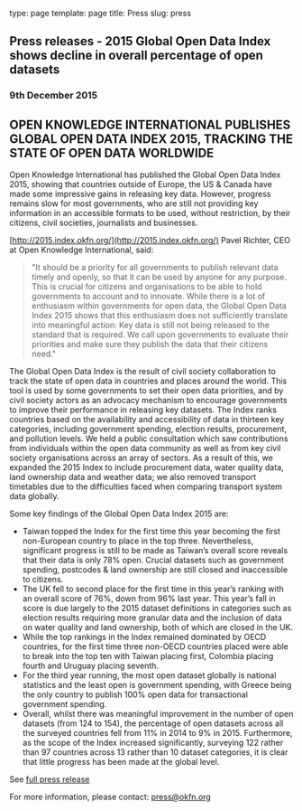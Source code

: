 type: page
template: page
title: Press
slug: press

## Press releases - 2015 Global Open Data Index shows decline in overall percentage of open datasets

### 9th December 2015

## OPEN KNOWLEDGE INTERNATIONAL PUBLISHES GLOBAL OPEN DATA INDEX 2015, TRACKING THE STATE OF OPEN DATA WORLDWIDE

Open Knowledge International has published the Global Open Data Index 2015, showing that countries outside of Europe, the US & Canada have made some impressive gains in releasing key data. However, progress remains slow for most governments, who are still not providing key information in an accessible formats to be used, without restriction, by their citizens, civil societies, journalists and businesses. 

[http://2015.index.okfn.org/](http://2015.index.okfn.org/)
Pavel Richter, CEO at Open Knowledge International, said: 
> "It should be a priority for all governments to publish relevant data timely and openly, so that it can be used by anyone for any purpose. This is crucial for citizens and organisations to be able to hold governments to account and to innovate. While there is a lot of enthusiasm within governments for open data, the Global Open Data Index 2015 shows that this enthusiasm does not sufficiently translate into meaningful action: Key data is still not being released to the standard that is required. We call upon governments to evaluate their priorities and make sure they publish the data that their citizens need."

The Global Open Data Index is the result of civil society collaboration to track  the state of open data in countries and places around the world. This tool is used by some governments to set their open data priorities, and by civil society actors as an advocacy mechanism to encourage governments to improve their performance in releasing key datasets. 
The Index ranks countries based on the availability and accessibility of data in thirteen key categories, including government spending, election results, procurement, and pollution levels. We held a  public consultation which saw contributions from individuals within the open data community as well as from key civil society organisations across an array of sectors. As a result of this, we expanded the 2015 Index to include procurement data, water quality data, land ownership data and weather data; we also removed transport timetables due to the difficulties faced when comparing transport system data  globally. 

Some key findings of the Global Open Data Index 2015  are: 

* Taiwan topped the Index for the first time this year becoming the first non-European country to place in the top three. Nevertheless, significant progress is still to be made as Taiwan’s overall score reveals that their data is only 78% open. Crucial datasets such as government spending, postcodes & land ownership are still closed and inaccessible to citizens.
* The UK fell to second place for the first time in this year’s ranking with an overall score of 76%, down from 96% last year. This year’s fall in score is due largely to the 2015 dataset definitions in categories such as election results requiring more granular data and the inclusion of data on water quality and land ownership, both of which are closed in the UK. 
* While the top rankings in the Index remained dominated by OECD countries, for the first time three non-OECD countries placed were able to break into the top ten with Taiwan placing first, Colombia placing fourth and Uruguay placing seventh. 
* For the third year running, the most open dataset globally is national statistics and the least open is government spending, with Greece being the only country to publish 100% open data for transactional government spending. 
* Overall, whilst there was meaningful improvement in the number of open datasets (from 124 to 154), the percentage of open datasets across all the surveyed countries fell from 11% in 2014 to 9% in 2015. Furthermore, as the scope of the Index increased significantly, surveying 122 rather than 97 countries  across 13 rather than 10 dataset categories, it is clear that little progress has been made at the global level.

See [full press release](https://docs.google.com/document/d/179W9FYB7ZbU3nNB-kopVuNYtU2x4Ie-zQGlJfDfOKM8/edit#)

For more information, please contact: <a href="mailto:index@okfn.org">press@okfn.org</a>
